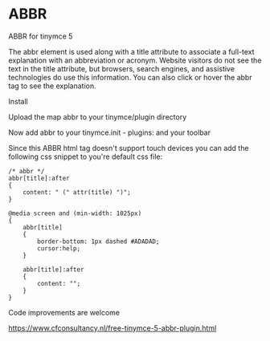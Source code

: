 # ABBR
 ABBR for tinymce 5

The abbr element is used along with a title attribute to associate a full-text explanation with an abbreviation or acronym. 
Website visitors do not see the text in the title attribute, but browsers, search engines, and assistive technologies do use this information.
You can also click or hover the abbr tag to see the explanation.

Install


Upload the map abbr to your tinymce/plugin directory

Now add abbr to your tinymce.init - plugins: and your toolbar

Since this ABBR html tag doesn't support touch devices you can add the following css snippet to you're default css file:

```
/* abbr */
abbr[title]:after
{
    content: " (" attr(title) ")";
}

@media screen and (min-width: 1025px)
{
    abbr[title]
    {
        border-bottom: 1px dashed #ADADAD;
        cursor:help;
    }

    abbr[title]:after
    {
        content: "";
    }
}
```

Code improvements are welcome

https://www.cfconsultancy.nl/free-tinymce-5-abbr-plugin.html

